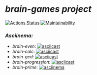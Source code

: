 # *brain-games project*

[![Actions Status](https://github.com/alex-p14/php-project-45/workflows/hexlet-check/badge.svg)](https://github.com/alex-p14/php-project-45/actions)
[![Maintainability](https://api.codeclimate.com/v1/badges/3cbc05cdfc30187d77f2/maintainability)](https://codeclimate.com/github/alex-p14/php-project-45/maintainability)

### *Asciinema:*
* _brain-even_:
[![asciicast](https://asciinema.org/a/5Yhs0FzMZuZQkyKPzdQ0Wf37t.svg)](https://asciinema.org/a/5Yhs0FzMZuZQkyKPzdQ0Wf37t)
* _brain-calc_:
[![asciicast](https://asciinema.org/a/dG1smrXbTSMFGqKyNyA2rfLoS.svg)](https://asciinema.org/a/dG1smrXbTSMFGqKyNyA2rfLoS)
* _brain-gcd_:
[![asciicast](https://asciinema.org/a/MUD6NITFJ0d8ci9lyGNTEG3gN.svg)](https://asciinema.org/a/MUD6NITFJ0d8ci9lyGNTEG3gN)
* _brain-progression_:
[![asciicast](https://asciinema.org/a/dE0kifrvc6QZBbk9eYTaHyObv.svg)](https://asciinema.org/a/dE0kifrvc6QZBbk9eYTaHyObv)
* _brain-prime_:
[![asciinema](https://asciinema.org/a/vlahZ5vlGocg6zAFa4KJ5np74.svg)](https://asciinema.org/a/vlahZ5vlGocg6zAFa4KJ5np74)
